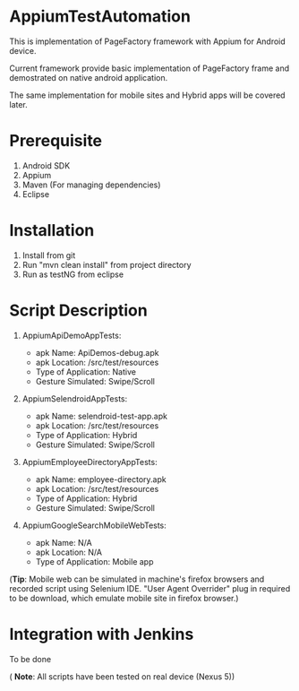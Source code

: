 AppiumTestAutomation
====================

This is implementation of PageFactory framework with Appium for Android device.

Current framework provide basic implementation of PageFactory frame and demostrated on native android application.

The same implementation for mobile sites and Hybrid apps will be covered later.


Prerequisite
=====================
1. Android SDK
2. Appium
3. Maven (For managing dependencies)
4. Eclipse

Installation
=====================
1. Install from git
2. Run "mvn clean install" from project directory
3. Run as testNG from eclipse

Script Description
=====================
1. AppiumApiDemoAppTests:
	* apk Name: ApiDemos-debug.apk
	* apk Location: /src/test/resources
	* Type of Application: Native
	* Gesture Simulated: Swipe/Scroll

2. AppiumSelendroidAppTests:
	* apk Name: selendroid-test-app.apk
	* apk Location: /src/test/resources
	* Type of Application: Hybrid
	* Gesture Simulated: Swipe/Scroll
	
3. AppiumEmployeeDirectoryAppTests:
	* apk Name: employee-directory.apk
	* apk Location: /src/test/resources
	* Type of Application: Hybrid
	* Gesture Simulated: Swipe/Scroll

4. AppiumGoogleSearchMobileWebTests:
	* apk Name: N/A
	* apk Location: N/A
	* Type of Application: Mobile app

(**Tip**: Mobile web can be simulated in machine's firefox browsers and recorded script using Selenium IDE. "User Agent Overrider" plug in required to be download, which emulate mobile site in firefox browser.)
	
	
Integration with Jenkins
=====================
To be done

( **Note**: All scripts have been tested on real device (Nexus 5))
